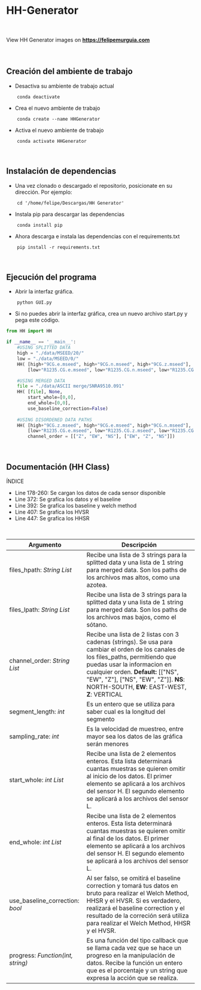 # HH-Generator

<br><br>
View HH Generator images on **https://felipemurguia.com**
<br><br>
<br>

## Creación del ambiente de trabajo

- Desactiva su ambiente de trabajo actual

```
    conda deactivate
```

- Crea el nuevo ambiente de trabajo

```
    conda create --name HHGenerator
```

- Activa el nuevo ambiente de trabajo

```
    conda activate HHGenerator
```

<br>

## Instalación de dependencias

- Una vez clonado o descargado el repositorio, posicionate en su dirección. Por ejemplo:

```
    cd '/home/felipe/Descargas/HH Generator'
```

- Instala pip para descargar las dependencias

```
    conda install pip
```

- Ahora descarga e instala las dependencias con el requirements.txt

```
    pip install -r requirements.txt
```

<br>

## Ejecución del programa

- Abrir la interfaz gráfica.

```
    python GUI.py
```

- Si no puedes abrir la interfaz gráfica, crea un nuevo archivo start.py y pega este código.

```python
from HH import HH

if __name__ == '__main__':
    #USING SPLITTED DATA
    high = "./data/MSEED/20/"
    low = "./data/MSEED/0/"
    HH( [high+"9CG.e.mseed", high+"9CG.n.mseed", high+"9CG.z.mseed"],
        [low+"R1235.CG.e.mseed", low+"R1235.CG.n.mseed", low+"R1235.CG.z.mseed"])

    #USING MERGED DATA
    file = "./data/ASCII merge/SNRA9510.091"
    HH( [file], None,
        start_whole=[0,0],
        end_whole=[0,0],
        use_baseline_correction=False)
    
    #USING DISORDENED DATA PATHS
    HH( [high+"9CG.z.mseed", high+"9CG.e.mseed", high+"9CG.n.mseed"],
        [low+"R1235.CG.e.mseed", low+"R1235.CG.z.mseed", low+"R1235.CG.n.mseed"],
        channel_order = [["Z", "EW", "NS"], ["EW", "Z", "NS"]])
```

<br>

## Documentación (HH Class)

ÍNDICE
 - Line 178-260: Se cargan los datos de cada sensor disponible
 - Line 372: Se grafíca los datos y el baseline
 - Line 392: Se grafíca los baseline y welch method
 - Line 407: Se grafíca los HVSR
 - Line 447: Se grafíca los HHSR

<br>

| Argumento                         | Descripción                                                                                                                                                                                                                                                             |
| --------------------------------- | ----------------------------------------------------------------------------------------------------------------------------------------------------------------------------------------------------------------------------------------------------------------------- |
| files_hpath: _String List_        | Recibe una lista de 3 strings para la splitted data y una lista de 1 string para merged data. Son los paths de los archivos mas altos, como una azotea.                                                                |
| files_lpath: _String List_        | Recibe una lista de 3 strings para la splitted data y una lista de 1 string para merged data. Son los paths de los archivos mas bajos, como el sótano.                                                                |
| channel_order: _String List_      | Recibe una lista de 2 listas con 3 cadenas (strings). Se usa para cambiar el orden de los canales de los files_paths, permitiendo que puedas usar la informacion en cualquier orden. **Default:** [["NS", "EW", "Z"], ["NS", "EW", "Z"]]. **NS**: NORTH-SOUTH, **EW**: EAST-WEST, **Z**: VERTICAL                            |
| segment_length: _int_             | Es un entero que se utiliza para saber cual es la longitud del segmento                                                                                                                                                                                                 |
| sampling_rate: _int_              | Es la velocidad de muestreo, entre mayor sea los datos de las gráfica serán menores                                                                                                                                                                                     |
| start_whole: _int List_           | Recibe una lista de 2 elementos enteros. Esta lista determinará cuantas muestras se quieren omitir al inicio de los datos. El primer elemento se aplicará a los archivos del sensor H. El segundo elemento se aplicará a los archivos del sensor L.                     |
| end_whole: _int List_             | Recibe una lista de 2 elementos enteros. Esta lista determinará cuantas muestras se quieren omitir al final de los datos. El primer elemento se aplicará a los archivos del sensor H. El segundo elemento se aplicará a los archivos del sensor L.                      |
| use_baseline_correction: _bool_   | Al ser falso, se omitirá el baseline correction y tomará tus datos en bruto para realizar el Welch Method, HHSR y el HVSR. Si es verdadero, realizará el baseline correction y el resultado de la correción será utiliza para realizar el Welch Method, HHSR y el HVSR. |
| progress: _Function(int, string)_ | Es una función del tipo callback que se llama cada vez que se hace un progreso en la manipulación de datos. Recibe la función un entero que es el porcentaje y un string que expresa la acción que se realiza.                                                          |


